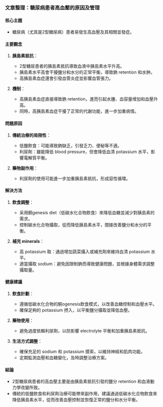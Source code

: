 ### 文章整理：糖尿病患者高血壓的原因及管理

#### 核心主題
- 糖尿病（尤其是2型糖尿病）患者易發生高血壓及其相關並發症。

#### 主要觀念
1. **胰島素抵抗**：
   - 2型糖尿患者的胰島素抵抗導致血液中胰島素水平升高。
   - 胰島素水平高會干擾鹽分和水分的正常平衡，導致鈉 retention 和水肿。
   - 高胰島素血症還會引發血管炎症並影響血管張力。

2. **機制**：
   - 高胰島素血症直接導致鈉 retention，進而引起水腫、血容量增加和血壓升高。
   - 同時，高胰島素血症干擾了正常的代謝功能，進一步加重病情。

#### 問題原因
1. **傳統治療的局限性**：
   - 低鹽飲食：可能導致鈉缺乏，引發乏力、便秘等不適。
   - 利尿劑：雖能降低 blood pressure，但會降低血清 potassium 水平，影響電解質平衡。

2. **藥物副作用**：
   - 利尿劑的使用可能進一步加重胰島素抵抗，形成惡性循環。

#### 解決方法
1. **飲食調整**：
   - 采用酮genesis diet（低碳水化合物飲食）來降低血糖並減少對胰島素的需求。
   - 控制碳水化合物攝取，從而降低胰島素水平，間接改善鹽分和水分的平衡。

2. **補充 minerals**：
   - 高 potassium 取：通過增加蔬菜攝入或補充劑來維持血清 potassium 水平。
   - 適當攝取 sodium：避免因限制鈉而導致健康問題，並根據身體需求調整攝取量。

#### 健康建議
1. **飲食計劃**：
   - 遵循低碳水化合物的酮ogenesis飲食模式，以改善血糖控制和血壓水平。
   - 確保足夠的 potassium 摂入，以平衡鹽分攝取並降低血壓。

2. **藥物使用**：
   - 避免過度依賴利尿劑，以防影響 electrolyte 平衡和加重胰島素抵抗。

3. **生活方式調整**：
   - 確保充足的 sodium 和 potassium 摸索，以維持神經和肌肉功能。
   - 定期監測血壓和血糖變化，及時調整治療方案。

#### 結論
- 2型糖尿病患者的高血壓主要是由胰島素抵抗引發的鹽分 retention 和血液動力學改變所致。
- 傳統的低鹽飲食和利尿劑治療可能帶來副作用，建議通過低碳水化合物飲食來降低胰島素水平，從而改善血壓控制並恢復正常的鹽分和水分平衡。